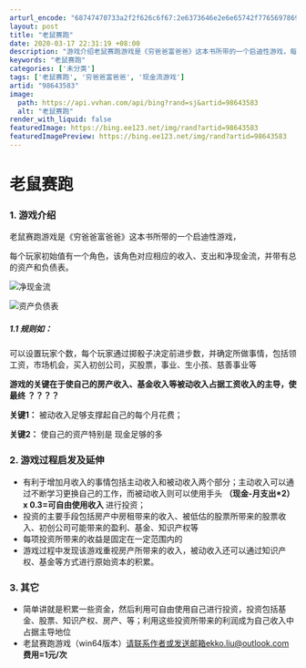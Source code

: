 ```yaml
---
arturl_encode: "68747470733a2f2f626c6f67:2e6373646e2e6e65742f77656978696e5f3431373433323437:2f61727469636c652f64657461696c732f3938363433353833"
layout: post
title: "老鼠赛跑"
date: 2020-03-17 22:31:19 +08:00
description: "游戏介绍老鼠赛跑游戏是《穷爸爸富爸爸》这本书所带的一个启迪性游戏，每个玩家初始值有一个角色，该角色对"
keywords: "老鼠赛跑"
categories: ['未分类']
tags: ['老鼠赛跑', '穷爸爸富爸爸', '现金流游戏']
artid: "98643583"
image:
  path: https://api.vvhan.com/api/bing?rand=sj&artid=98643583
  alt: "老鼠赛跑"
render_with_liquid: false
featuredImage: https://bing.ee123.net/img/rand?artid=98643583
featuredImagePreview: https://bing.ee123.net/img/rand?artid=98643583
---
```


# 老鼠赛跑

### 1. 游戏介绍

老鼠赛跑游戏是《穷爸爸富爸爸》这本书所带的一个启迪性游戏，
  
每个玩家初始值有一个角色，该角色对应相应的收入、支出和净现金流，并带有总的资产和负债表。
  
![净现金流](https://i-blog.csdnimg.cn/blog_migrate/ee285eca65e7ff38130259bc7e4836a4.png)
  
![资产负债表](https://i-blog.csdnimg.cn/blog_migrate/99123b0c35ed82fd6eb31e90631082ad.png)

##### 1.1 规则如：

可以设置玩家个数，每个玩家通过掷骰子决定前进步数，并确定所做事情，包括领工资，市场机会，买入初创公司，买股票，事业、生小孩、慈善事业等
  
**游戏的关键在于使自己的房产收入、基金收入等被动收入占据工资收入的主导，使最终
？？？？**
  
**关键1：**
被动收入足够支撑起自己的每个月花费；
  
**关键2：**
使自己的资产特别是
现金足够的多

### 2. 游戏过程启发及延伸

* 有利于增加月收入的事情包括主动收入和被动收入两个部分；主动收入可以通过不断学习更换自己的工作，而被动收入则可以使用手头
  **（现金-月支出*2）x 0.3=可自由使用收入**
  进行投资；
* 投资的主要手段包括房产中房租带来的收入、被低估的股票所带来的股票收入、初创公司可能带来的盈利、基金、知识产权等
* 每项投资所带来的收益是固定在一定范围内的
* 游戏过程中发现该游戏重视房产所带来的收入，被动收入还可以通过知识产权、基金等方式进行原始资本的积累。

### 3. 其它

* 简单讲就是积累一些资金，然后利用可自由使用自己进行投资，投资包括基金、股票、知识产权、房产、等；利用这些投资所带来的利润成为自己收入中占据主导地位
* 老鼠赛跑游戏（win64版本）请联系作者或发送邮箱ekko.liu@outlook.com
  **费用=1元/次**